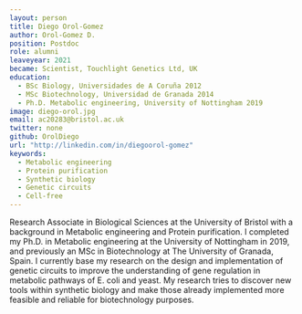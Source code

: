 ```yaml
---
layout: person
title: Diego Orol-Gomez
author: Orol-Gomez D.
position: Postdoc
role: alumni
leaveyear: 2021
became: Scientist, Touchlight Genetics Ltd, UK
education:
  - BSc Biology, Universidades de A Coruña 2012
  - MSc Biotechnology, Universidad de Granada 2014
  - Ph.D. Metabolic engineering, University of Nottingham 2019
image: diego-orol.jpg
email: ac20283@bristol.ac.uk
twitter: none
github: OrolDiego
url: "http://linkedin.com/in/diegoorol-gomez"
keywords:
  - Metabolic engineering
  - Protein purification
  - Synthetic biology
  - Genetic circuits
  - Cell-free
---
```

Research Associate in Biological Sciences at the University of Bristol with a background in Metabolic engineering and Protein purification. I completed my Ph.D. in Metabolic engineering at the University of Nottingham in 2019, and previously an MSc in Biotechnology at The University of Granada, Spain. I currently base my research on the design and implementation of genetic circuits to improve the understanding of gene regulation in metabolic pathways of E. coli and yeast. My research tries to discover new tools within synthetic biology and make those already implemented more feasible and reliable for biotechnology purposes. 
